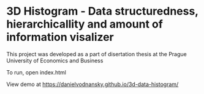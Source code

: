 # 3D Histogram - Data structuredness, hierarchicallity and amount of information visalizer
This project was developed as a part of disertation thesis at the Prague University of Economics and Business

To run, open index.html

View demo at https://danielvodnansky.github.io/3d-data-histogram/
